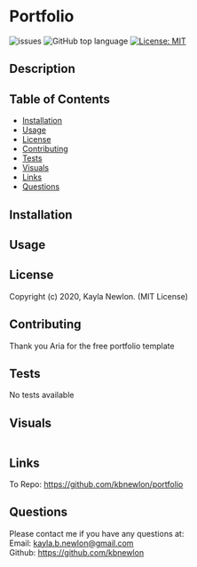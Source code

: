 # Portfolio

![issues](https://img.shields.io/github/issues/kbnewlon/portfolio)
![GitHub top language](https://img.shields.io/github/languages/top/kbnewlon/portfolio)
[![License: MIT](https://img.shields.io/badge/License-MIT-yellow.svg)](https://opensource.org/licenses/MIT)
  
## Description 


## Table of Contents 
* [Installation](#Installation)
* [Usage](#Usage)
* [License](#License)
* [Contributing](#Contributing)
* [Tests](#Tests)
* [Visuals](#Visuals)
* [Links](#Links)
* [Questions](#Questions)

## Installation


## Usage


## License
Copyright (c) 2020, Kayla Newlon. (MIT License)

## Contributing 
Thank you Aria for the free portfolio template 

## Tests
No tests available 

## Visuals
![]()
## Links
To Repo: https://github.com/kbnewlon/portfolio

 

## Questions 
Please contact me if you have any questions at:
<br>Email: kayla.b.newlon@gmail.com
<br>Github: https://github.com/kbnewlon


